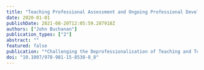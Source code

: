 ```yaml
---
title: "Teaching Professional Assessment and Ongoing Professional Development"
date: 2020-01-01
publishDate: 2021-08-20T12:05:59.287918Z
authors: ["John Buchanan"]
publication_types: ["2"]
abstract: ""
featured: false
publication: "*Challenging the Deprofessionalisation of Teaching and Teachers*"
doi: "10.1007/978-981-15-8538-8_8"
---
```


